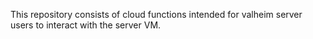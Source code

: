 This repository consists of cloud functions intended for valheim server users to interact with the server VM.

